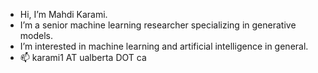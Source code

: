 - Hi, I’m Mahdi Karami.
- I’m a senior machine learning researcher specializing in  generative models.
- I’m interested in machine learning and artificial intelligence in general. 
- 📫 karami1 AT ualberta DOT ca

<!---
Karami-m/Karami-m is a ✨ special ✨ repository because its `README.md` (this file) appears on your GitHub profile.
You can click the Preview link to take a look at your changes.
--->
